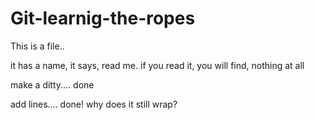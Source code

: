 # Git-learnig-the-ropes

This is a file..

it has a name, it says, read me.
if you read it, you will find, 
nothing at all





make a ditty.... done



add lines.... done!
why does it still wrap?
